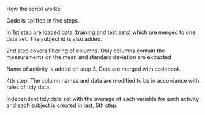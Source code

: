 How the script works:

Code is splitted in five steps.

In 1st step are loaded data (training and test sets) which are merged to one data set.
The subject id is also added.


2nd step covers filtering of columns.
Only columns contain the measurements on the mean and standard deviation are extracted


Name of activity is added on step 3. Data are merged with codebook.


4th step: The column names and data are modified to be in accordance with rules of tidy data.


Independent tidy data set with the average of each variable for each activity and each subject 
is created in last, 5th step.
